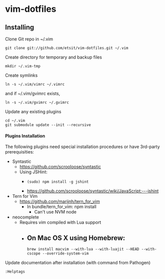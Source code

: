 vim-dotfiles
============

Installing
----------

Clone Git repo in ~/.vim
```
git clone git://github.com/etsit/vim-dotfiles.git ~/.vim
```

Create directory for temporary and backup files
```
mkdir ~/.vim-tmp
```

Create symlinks
```
ln -s ~/.vim/vimrc ~/.vimrc
```

and if ~/.vim/gvimrc exists,
```
ln -s ~/.vim/gvimrc ~/.gvimrc
```

Update any existing plugins
```
cd ~/.vim
git submodule update --init --recursive
```


#### Plugins Installation 

The following plugins need special installation procedures
or have 3rd-party prerequisities:
- Syntastic
  - https://github.com/scrooloose/syntastic
  - Using JSHint:
      - ```
        (sudo) npm install -g jshint
        ```
      - https://github.com/scrooloose/syntastic/wiki/JavaScript:---jshint
- Tern for Vim
  - https://github.com/marijnh/tern_for_vim
      - In bundle/tern_for_vim: npm install
        - Can't use NVM node
- neocomplete
  - Requires vim compiled with Lua support
    - On Mac OS X using Homebrew:
      - 
      ```
      brew install macvim --with-lua --with-luajit --HEAD --with-cscope --override-system-vim
      ```

Update documentation after installation (with command from Pathogen)
```
:Helptags
```

